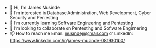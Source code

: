 - 👋 Hi, I’m James Musinde
- 👀 I’m interested in Database Administration, Web Development, Cyber Security and Pentesting
- 🌱 I’m currently learning Software Engineering and Pentesting
- 💞️ I’m looking to collaborate on Pentesting and Software Enginnering
- 📫 How to reach me Email: musindej@gmail.com or LinkedIn:  https://www.linkedin.com/in/james-musinde-0819301b0/

<!---
Musinde/Musinde is a ✨ special ✨ repository because its `README.md` (this file) appears on your GitHub profile.
You can click the Preview link to take a look at your changes.
--->
